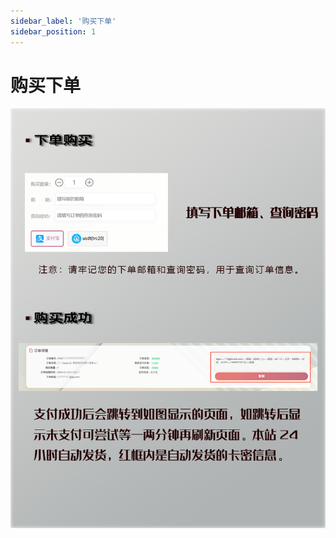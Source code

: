 ```yaml
---
sidebar_label: '购买下单'
sidebar_position: 1
---
```


# 购买下单

![](/imgs/2024-01-09/ssAJKICi0YKW2sGU.png)

<!--stackedit_data:
eyJoaXN0b3J5IjpbLTE2OTk0ODcwMzYsLTIyODYzNjIwOSwtNj
AxNTA4Njg5XX0=
-->